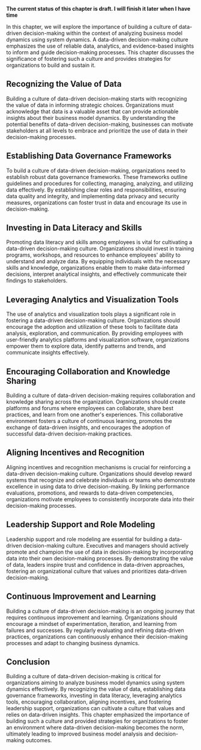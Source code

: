 **The current status of this chapter is draft. I will finish it later when I have time**

In this chapter, we will explore the importance of building a culture of data-driven decision-making within the context of analyzing business model dynamics using system dynamics. A data-driven decision-making culture emphasizes the use of reliable data, analytics, and evidence-based insights to inform and guide decision-making processes. This chapter discusses the significance of fostering such a culture and provides strategies for organizations to build and sustain it.

Recognizing the Value of Data
-----------------------------

Building a culture of data-driven decision-making starts with recognizing the value of data in informing strategic choices. Organizations must acknowledge that data is a valuable asset that can provide actionable insights about their business model dynamics. By understanding the potential benefits of data-driven decision-making, businesses can motivate stakeholders at all levels to embrace and prioritize the use of data in their decision-making processes.

Establishing Data Governance Frameworks
---------------------------------------

To build a culture of data-driven decision-making, organizations need to establish robust data governance frameworks. These frameworks outline guidelines and procedures for collecting, managing, analyzing, and utilizing data effectively. By establishing clear roles and responsibilities, ensuring data quality and integrity, and implementing data privacy and security measures, organizations can foster trust in data and encourage its use in decision-making.

Investing in Data Literacy and Skills
-------------------------------------

Promoting data literacy and skills among employees is vital for cultivating a data-driven decision-making culture. Organizations should invest in training programs, workshops, and resources to enhance employees' ability to understand and analyze data. By equipping individuals with the necessary skills and knowledge, organizations enable them to make data-informed decisions, interpret analytical insights, and effectively communicate their findings to stakeholders.

Leveraging Analytics and Visualization Tools
--------------------------------------------

The use of analytics and visualization tools plays a significant role in fostering a data-driven decision-making culture. Organizations should encourage the adoption and utilization of these tools to facilitate data analysis, exploration, and communication. By providing employees with user-friendly analytics platforms and visualization software, organizations empower them to explore data, identify patterns and trends, and communicate insights effectively.

Encouraging Collaboration and Knowledge Sharing
-----------------------------------------------

Building a culture of data-driven decision-making requires collaboration and knowledge sharing across the organization. Organizations should create platforms and forums where employees can collaborate, share best practices, and learn from one another's experiences. This collaborative environment fosters a culture of continuous learning, promotes the exchange of data-driven insights, and encourages the adoption of successful data-driven decision-making practices.

Aligning Incentives and Recognition
-----------------------------------

Aligning incentives and recognition mechanisms is crucial for reinforcing a data-driven decision-making culture. Organizations should develop reward systems that recognize and celebrate individuals or teams who demonstrate excellence in using data to drive decision-making. By linking performance evaluations, promotions, and rewards to data-driven competencies, organizations motivate employees to consistently incorporate data into their decision-making processes.

Leadership Support and Role Modeling
------------------------------------

Leadership support and role modeling are essential for building a data-driven decision-making culture. Executives and managers should actively promote and champion the use of data in decision-making by incorporating data into their own decision-making processes. By demonstrating the value of data, leaders inspire trust and confidence in data-driven approaches, fostering an organizational culture that values and prioritizes data-driven decision-making.

Continuous Improvement and Learning
-----------------------------------

Building a culture of data-driven decision-making is an ongoing journey that requires continuous improvement and learning. Organizations should encourage a mindset of experimentation, iteration, and learning from failures and successes. By regularly evaluating and refining data-driven practices, organizations can continuously enhance their decision-making processes and adapt to changing business dynamics.

Conclusion
----------

Building a culture of data-driven decision-making is critical for organizations aiming to analyze business model dynamics using system dynamics effectively. By recognizing the value of data, establishing data governance frameworks, investing in data literacy, leveraging analytics tools, encouraging collaboration, aligning incentives, and fostering leadership support, organizations can cultivate a culture that values and relies on data-driven insights. This chapter emphasized the importance of building such a culture and provided strategies for organizations to foster an environment where data-driven decision-making becomes the norm, ultimately leading to improved business model analysis and decision-making outcomes.
